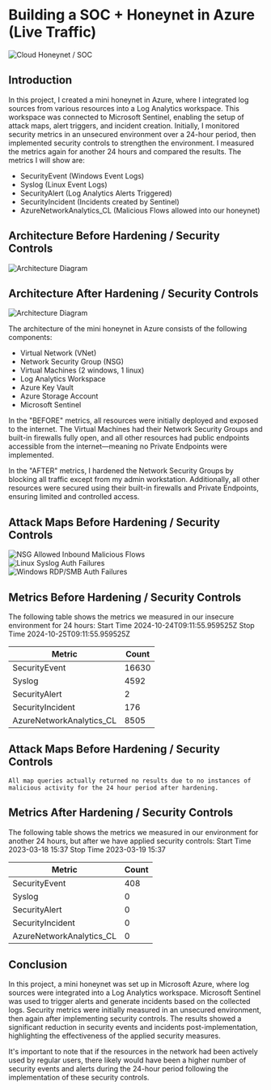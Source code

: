 # Building a SOC + Honeynet in Azure (Live Traffic)
![Cloud Honeynet / SOC](https://github.com/user-attachments/assets/cc0aeca7-84e1-43d6-a80f-4787cc289b8d)



## Introduction

In this project, I created a mini honeynet in Azure, where I integrated log sources from various resources into a Log Analytics workspace. This workspace was connected to Microsoft Sentinel, enabling the setup of attack maps, alert triggers, and incident creation. Initially, I monitored security metrics in an unsecured environment over a 24-hour period, then implemented security controls to strengthen the environment. I measured the metrics again for another 24 hours and compared the results. The metrics I will show are:

- SecurityEvent (Windows Event Logs)
- Syslog (Linux Event Logs)
- SecurityAlert (Log Analytics Alerts Triggered)
- SecurityIncident (Incidents created by Sentinel)
- AzureNetworkAnalytics_CL (Malicious Flows allowed into our honeynet)

## Architecture Before Hardening / Security Controls
![Architecture Diagram](https://github.com/user-attachments/assets/776a7cf4-baa5-44fd-be9a-065a48f3271e)


## Architecture After Hardening / Security Controls
![Architecture Diagram](https://github.com/user-attachments/assets/1bea0ff3-b46b-4be3-b238-5caf9585f784)


The architecture of the mini honeynet in Azure consists of the following components:

- Virtual Network (VNet)
- Network Security Group (NSG)
- Virtual Machines (2 windows, 1 linux)
- Log Analytics Workspace
- Azure Key Vault
- Azure Storage Account
- Microsoft Sentinel
  
In the "BEFORE" metrics, all resources were initially deployed and exposed to the internet. The Virtual Machines had their Network Security Groups and built-in firewalls fully open, and all other resources had public endpoints accessible from the internet—meaning no Private Endpoints were implemented.

In the "AFTER" metrics, I hardened the Network Security Groups by blocking all traffic except from my admin workstation. Additionally, all other resources were secured using their built-in firewalls and Private Endpoints, ensuring limited and controlled access.

## Attack Maps Before Hardening / Security Controls
![NSG Allowed Inbound Malicious Flows](https://github.com/user-attachments/assets/af6ff754-c5f6-4751-8e3c-b1afa12f3d3c)<br>
![Linux Syslog Auth Failures](https://github.com/user-attachments/assets/4dc9ae4d-c20a-49a8-a60f-912471b9c70b)<br>
![Windows RDP/SMB Auth Failures](https://github.com/user-attachments/assets/802a8afc-25c1-4173-b189-38b9ab351376)<br>

## Metrics Before Hardening / Security Controls

The following table shows the metrics we measured in our insecure environment for 24 hours:
Start Time 2024-10-24T09:11:55.959525Z
Stop Time 2024-10-25T09:11:55.959525Z

| Metric                   | Count
| ------------------------ | -----
| SecurityEvent            | 16630
| Syslog                   | 4592
| SecurityAlert            | 2
| SecurityIncident         | 176
| AzureNetworkAnalytics_CL | 8505

## Attack Maps Before Hardening / Security Controls

```All map queries actually returned no results due to no instances of malicious activity for the 24 hour period after hardening.```

## Metrics After Hardening / Security Controls

The following table shows the metrics we measured in our environment for another 24 hours, but after we have applied security controls:
Start Time 2023-03-18 15:37
Stop Time	2023-03-19 15:37

| Metric                   | Count
| ------------------------ | -----
| SecurityEvent            | 408
| Syslog                   | 0
| SecurityAlert            | 0
| SecurityIncident         | 0
| AzureNetworkAnalytics_CL | 0

## Conclusion

In this project, a mini honeynet was set up in Microsoft Azure, where log sources were integrated into a Log Analytics workspace. Microsoft Sentinel was used to trigger alerts and generate incidents based on the collected logs. Security metrics were initially measured in an unsecured environment, then again after implementing security controls. The results showed a significant reduction in security events and incidents post-implementation, highlighting the effectiveness of the applied security measures.

It's important to note that if the resources in the network had been actively used by regular users, there likely would have been a higher number of security events and alerts during the 24-hour period following the implementation of these security controls.
